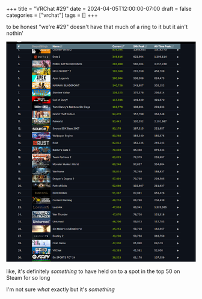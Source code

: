 +++
title = "VRChat #29"
date = 2024-04-05T12:00:00-07:00
draft = false
categories = ["vrchat"]
tags = []
+++

to be honest "we're #29" doesn't have that much of a ring to it but it ain't nothin'

![](./29.png)

like, it's definitely _something_ to have held on to a spot in the top 50 on Steam for so long

I'm not sure _what_ exactly but it's _something_